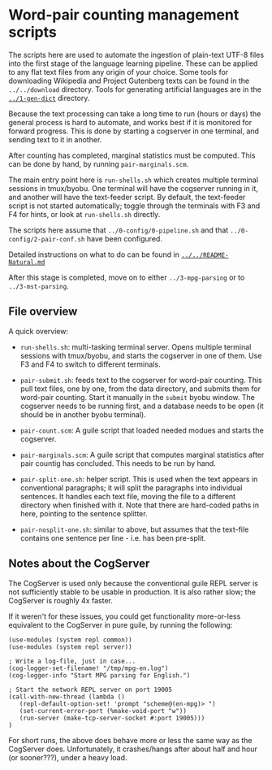 
Word-pair counting management scripts
=====================================

The scripts here are used to automate the ingestion of plain-text
UTF-8 files into the first stage of the language learning pipeline.
These can be applied to any flat text files from any origin of your
choice.  Some tools for downloading Wikipedia and Project Gutenberg
texts can be found in the `../../download` directory.  Tools for
generating artificial languages are in the
[`../1-gen-dict`](../1-gen-dict) directory.

Because the text processing can take a long time to run (hours or days)
the general process is hard to automate, and works best if it is
monitored for forward progress. This is done by starting a cogserver
in one terminal, and sending text to it in another.

After counting has completed, marginal statistics must be computed.
This can be done by hand, by running `pair-marginals.scm`.

The main entry point here is `run-shells.sh` which creates multiple
terminal sessions in tmux/byobu. One terminal will have the cogserver
running in it, and another will have the text-feeder script. By default,
the text-feeder script is not started automatically; toggle through
the terminals with F3 and F4 for hints, or look at `run-shells.sh`
directly.

The scripts here assume that `../0-config/0-pipeline.sh` and that
`../0-config/2-pair-conf.sh` have been configured.

Detailed instructions on what to do can be found in
[`../../README-Natural.md`](../../README-Natural.md)

After this stage is completed, move on to either `../3-mpg-parsing` or
to `../3-mst-parsing`.

File overview
-------------
A quick overview:

* `run-shells.sh`: multi-tasking terminal server.  Opens multiple
  terminal sessions with tmux/byobu, and starts the cogserver in one
  of them.  Use F3 and F4 to switch to different terminals.

* `pair-submit.sh`: feeds text to the cogserver for word-pair counting.
  This pull text files, one by one, from the data directory, and submits
  them for word-pair counting. Start it manually in the `submit` byobu
  window. The cogserver needs to be running first, and a database needs
  to be open (it should be in another byobu terminal).

* `pair-count.scm`: A guile script that loaded needed modues and starts
  the cogserver.

* `pair-marginals.scm`: A guile script that computes marginal statistics
  after pair countig has concluded. This needs to be run by hand.

* `pair-split-one.sh`: helper script. This is used when the text appears
  in conventional paragraphs; it will split the paragraphs into
  individual sentences.  It handles each text file, moving the file to
  a different directory when finished with it.  Note that there are
  hard-coded paths in here, pointing to the sentence splitter.

* `pair-nosplit-one.sh`: similar to above, but assumes that the
  text-file contains one sentence per line - i.e. has been pre-split.

Notes about the CogServer
-------------------------
The CogServer is used only because the conventional guile REPL server
is not sufficiently stable to be usable in production. It is also rather
slow; the CogServer is roughly 4x faster.

If it weren't for these issues, you could get functionality more-or-less
equivalent to the CogServer in pure guile, by running the following:
```
(use-modules (system repl common))
(use-modules (system repl server))

; Write a log-file, just in case...
(cog-logger-set-filename! "/tmp/mpg-en.log")
(cog-logger-info "Start MPG parsing for English.")

; Start the network REPL server on port 19005
(call-with-new-thread (lambda ()
   (repl-default-option-set! 'prompt "scheme@(en-mpg)> ")
   (set-current-error-port (%make-void-port "w"))
   (run-server (make-tcp-server-socket #:port 19005)))
)
```
For short runs, the above does behave more or less the same way as the
CogServer does. Unfortunately, it crashes/hangs after about half and
hour (or sooner???), under a heavy load.
